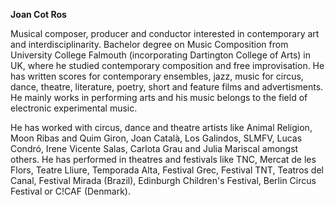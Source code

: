**Joan Cot Ros**

Musical composer, producer and conductor interested in contemporary art and interdisciplinarity. Bachelor degree on Music Composition from University College Falmouth (incorporating Dartington College of Arts) in UK, where he studied contemporary composition and free improvisation. He has written scores for contemporary ensembles, jazz, music for circus, dance, theatre, literature, poetry, short and feature films and advertisments. He mainly works in performing arts and his music belongs to the field of electronic experimental music. 

He has worked with circus, dance and theatre artists like Animal Religion, Moon Ribas and Quim Giron, Joan Català, Los Galindos, SLMFV, Lucas Condró, Irene Vicente Salas, Carlota Grau and Julia Mariscal amongst others. He has performed in theatres and festivals like TNC, Mercat de les Flors, Teatre Lliure, Temporada Alta, Festival Grec, Festival TNT, Teatros del Canal, Festival Mirada (Brazil), Edinburgh Children's Festival, Berlin Circus Festival or C!CAF (Denmark).
